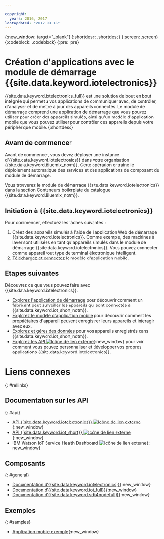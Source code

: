 ```yaml
---

copyright:
  years: 2016, 2017
lastupdated: "2017-03-15"
---
```


<!-- Common attributes used in the template are defined as follows: -->
{:new_window: target="\_blank"}
{:shortdesc: .shortdesc}
{:screen: .screen}
{:codeblock: .codeblock}
{:pre: .pre}

<!-- Note to writers - index.md and iot4egettingstarted.md are (almost) duplicates and a change to one should be made to both. index.md appears within the product app as the getting started page. iot4egettingstarted.md appears as the top level topic in the docs toc. -->

# Création d'applications avec le module de démarrage {{site.data.keyword.iotelectronics}}

{{site.data.keyword.iotelectronics_full}} est une solution de bout en bout intégrée qui permet à vos applications de communiquer avec, de contrôler, d'analyser et de mettre à jour des appareils connectés. Le module de démarrage comprend une application de démarrage que vous pouvez utiliser pour créer des appareils simulés, ainsi qu'un modèle d'application mobile que vous pouvez utiliser pour contrôler ces appareils depuis votre périphérique mobile.
{:shortdesc}

## Avant de commencer

Avant de commencer, vous devez déployer une instance d'{{site.data.keyword.iotelectronics}} dans votre organisation {{site.data.keyword.Bluemix_notm}}. Cette opération entraîne le déploiement automatique des services et des applications de composant du module de démarrage.

 Vous [trouverez le module de démarrage {{site.data.keyword.iotelectronics}}](https://console.{DomainName}/catalog/starters/iot-for-electronics-starter/) dans la section Conteneurs boilerplate du catalogue {{site.data.keyword.Bluemix_notm}}.

## Initiation à {{site.data.keyword.iotelectronics}}
Pour commencer, effectuez les tâches suivantes :

1. [Créez des appareils simulés](iot4ecreatingappliances.html) à l'aide de l'application Web de démarrage
{{site.data.keyword.iotelectronics}}. Comme exemple, des machines à laver sont utilisées en tant qu'appareils simulés dans le module de démarrage {{site.data.keyword.iotelectronics}}. Vous pouvez connecter comme appareil tout type de terminal électronique intelligent.
2. [Téléchargez et connectez](iotelectronics_config_mobile.html) le modèle d'application mobile.


## Etapes suivantes
Découvrez ce que vous pouvez faire avec {{site.data.keyword.iotelectronics}}.

- [Explorez l'application de démarrage](iot4ecreatingappliances.html) pour découvrir comment un fabricant peut surveiller les appareils qui sont connectés à {{site.data.keyword.iot_short_notm}}.
- [Explorez le modèle d'application mobile](iotelectronics_config_mobile.html) pour découvrir comment les propriétaires d'appareil peuvent enregistrer leurs appareils et interagir avec eux.
- [Explorez et gérez des données](iotelectronics_dashboard.html) pour vos appareils enregistrés dans {{site.data.keyword.iot_short_notm}}.
- [Explorez les API ![Icône de lien externe](../../icons/launch-glyph.svg)](http://ibmiotforelectronics.mybluemix.net/public/iot4eregistrationapi.html){:new_window} pour voir comment vous pouvez personnaliser et développer vos propres applications {{site.data.keyword.iotelectronics}}.

# Liens connexes
{: #rellinks}
<!-- Related Links last updated 23 October 2016 - new API source -->
## Documentation sur les API
{: #api}
* [API {{site.data.keyword.iotelectronics}} ![Icône de lien externe](../../icons/launch-glyph.svg)](https://broker-uss-iot4e.electronics.internetofthings.ibmcloud.com/public/iot4eregistrationapi.html){:new_window}
* [API {{site.data.keyword.iot_short}} ![Icône de lien externe](../../icons/launch-glyph.svg)](https://developer.ibm.com/iotfoundation/recipes/api-documentation/){:new_window}
* [IBM Watson IoT Service Health Dashboard ![Icône de lien externe](../../icons/launch-glyph.svg)](https://status.internetofthings.ibmcloud.com){: new_window}

## Composants
{: #general}

* [Documentation d'{{site.data.keyword.iotelectronics}}](iotelectronics_overview.html){:new_window}
* [Documentation d'{{site.data.keyword.iot_full}}](https://console.ng.bluemix.net/docs/services/IoT/index.html){:new_window}
* [Documentation d'{{site.data.keyword.sdk4nodefull}}](https://console.ng.bluemix.net/docs/runtimes/nodejs/index.html#nodejs_runtime){:new_window}

## Exemples
{: #samples}
* [Application mobile exemple](https://console.ng.bluemix.net/docs/starters/IotElectronics/iotelectronics_config_mobile.html){:new_window}
